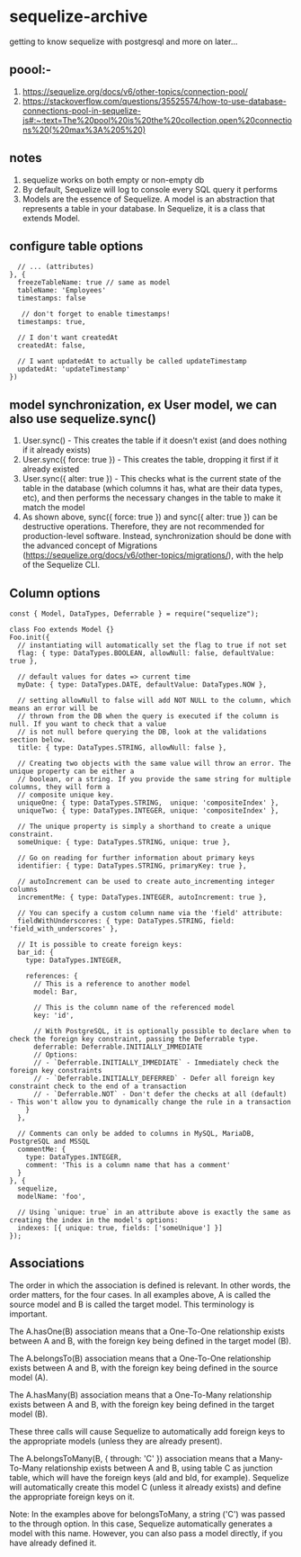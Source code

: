 # sequelize-archive
getting to know sequelize with postgresql and more on later...

## poool:-
1. https://sequelize.org/docs/v6/other-topics/connection-pool/
2. https://stackoverflow.com/questions/35525574/how-to-use-database-connections-pool-in-sequelize-js#:~:text=The%20pool%20is%20the%20collection,open%20connections%20(%20max%3A%205%20)

## notes
1. sequelize works on both empty or non-empty db
2. By default, Sequelize will log to console every SQL query it performs
3. Models are the essence of Sequelize. A model is an abstraction that represents a table in your database. In Sequelize, it is a class that extends Model.

## configure table options
```sequelize.define('User', {
  // ... (attributes)
}, {
  freezeTableName: true // same as model
  tableName: 'Employees'
  timestamps: false

   // don't forget to enable timestamps!
  timestamps: true,

  // I don't want createdAt
  createdAt: false,

  // I want updatedAt to actually be called updateTimestamp
  updatedAt: 'updateTimestamp'
})
```
## model synchronization, ex User model, we can also use sequelize.sync()
1. User.sync() - This creates the table if it doesn't exist (and does nothing if it already exists)
2. User.sync({ force: true }) - This creates the table, dropping it first if it already existed
3. User.sync({ alter: true }) - This checks what is the current state of the table in the database (which columns it has, what are their data types, etc), and then performs the necessary changes in the table to make it match the model
4. As shown above, sync({ force: true }) and sync({ alter: true }) can be destructive operations. Therefore, they are not recommended for production-level software. Instead, synchronization should be done with the advanced concept of Migrations (https://sequelize.org/docs/v6/other-topics/migrations/), with the help of the Sequelize CLI.

## Column options
```
const { Model, DataTypes, Deferrable } = require("sequelize");

class Foo extends Model {}
Foo.init({
  // instantiating will automatically set the flag to true if not set
  flag: { type: DataTypes.BOOLEAN, allowNull: false, defaultValue: true },

  // default values for dates => current time
  myDate: { type: DataTypes.DATE, defaultValue: DataTypes.NOW },

  // setting allowNull to false will add NOT NULL to the column, which means an error will be
  // thrown from the DB when the query is executed if the column is null. If you want to check that a value
  // is not null before querying the DB, look at the validations section below.
  title: { type: DataTypes.STRING, allowNull: false },

  // Creating two objects with the same value will throw an error. The unique property can be either a
  // boolean, or a string. If you provide the same string for multiple columns, they will form a
  // composite unique key.
  uniqueOne: { type: DataTypes.STRING,  unique: 'compositeIndex' },
  uniqueTwo: { type: DataTypes.INTEGER, unique: 'compositeIndex' },

  // The unique property is simply a shorthand to create a unique constraint.
  someUnique: { type: DataTypes.STRING, unique: true },

  // Go on reading for further information about primary keys
  identifier: { type: DataTypes.STRING, primaryKey: true },

  // autoIncrement can be used to create auto_incrementing integer columns
  incrementMe: { type: DataTypes.INTEGER, autoIncrement: true },

  // You can specify a custom column name via the 'field' attribute:
  fieldWithUnderscores: { type: DataTypes.STRING, field: 'field_with_underscores' },

  // It is possible to create foreign keys:
  bar_id: {
    type: DataTypes.INTEGER,

    references: {
      // This is a reference to another model
      model: Bar,

      // This is the column name of the referenced model
      key: 'id',

      // With PostgreSQL, it is optionally possible to declare when to check the foreign key constraint, passing the Deferrable type.
      deferrable: Deferrable.INITIALLY_IMMEDIATE
      // Options:
      // - `Deferrable.INITIALLY_IMMEDIATE` - Immediately check the foreign key constraints
      // - `Deferrable.INITIALLY_DEFERRED` - Defer all foreign key constraint check to the end of a transaction
      // - `Deferrable.NOT` - Don't defer the checks at all (default) - This won't allow you to dynamically change the rule in a transaction
    }
  },

  // Comments can only be added to columns in MySQL, MariaDB, PostgreSQL and MSSQL
  commentMe: {
    type: DataTypes.INTEGER,
    comment: 'This is a column name that has a comment'
  }
}, {
  sequelize,
  modelName: 'foo',

  // Using `unique: true` in an attribute above is exactly the same as creating the index in the model's options:
  indexes: [{ unique: true, fields: ['someUnique'] }]
});
```

## Associations
The order in which the association is defined is relevant. In other words, the order matters, for the four cases. In all examples above, A is called the source model and B is called the target model. This terminology is important.

The A.hasOne(B) association means that a One-To-One relationship exists between A and B, with the foreign key being defined in the target model (B).

The A.belongsTo(B) association means that a One-To-One relationship exists between A and B, with the foreign key being defined in the source model (A).

The A.hasMany(B) association means that a One-To-Many relationship exists between A and B, with the foreign key being defined in the target model (B).

These three calls will cause Sequelize to automatically add foreign keys to the appropriate models (unless they are already present).

The A.belongsToMany(B, { through: 'C' }) association means that a Many-To-Many relationship exists between A and B, using table C as junction table, which will have the foreign keys (aId and bId, for example). Sequelize will automatically create this model C (unless it already exists) and define the appropriate foreign keys on it.

Note: In the examples above for belongsToMany, a string ('C') was passed to the through option. In this case, Sequelize automatically generates a model with this name. However, you can also pass a model directly, if you have already defined it.